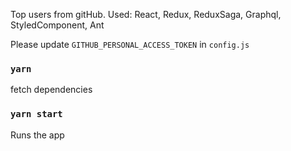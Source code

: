 Top users from gitHub. Used: React, Redux, ReduxSaga, Graphql, StyledComponent, Ant 

Please update ```GITHUB_PERSONAL_ACCESS_TOKEN``` in ```config.js```

### `yarn`

fetch dependencies

### `yarn start`

Runs the app

